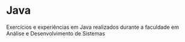 # Java
Exercícios e experiências em Java realizados durante a faculdade em Análise e Desenvolvimento de Sistemas
